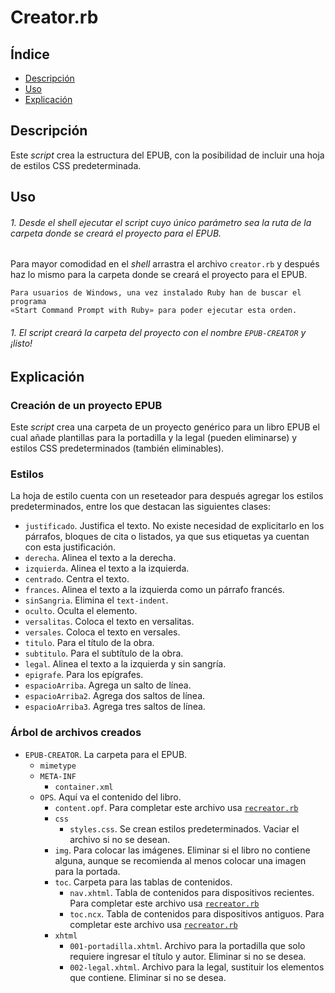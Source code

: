 # Creator.rb

## Índice

* [Descripción](#descripción)
* [Uso](#uso)
* [Explicación](#explicación)

## Descripción

Este *script* crea la estructura del EPUB, con la posibilidad de incluir una hoja de estilos CSS
predeterminada.

## Uso

###### 1. Desde el *shell* ejecutar el *script* cuyo único parámetro sea la ruta de la carpeta donde se creará el proyecto para el EPUB.

Para mayor comodidad en el *shell* arrastra el archivo `creator.rb` y después
haz lo mismo para la carpeta donde se creará el proyecto para el EPUB.

    Para usuarios de Windows, una vez instalado Ruby han de buscar el programa
    «Start Command Prompt with Ruby» para poder ejecutar esta orden.

###### 1. El *script* creará la carpeta del proyecto con el nombre `EPUB-CREATOR` y ¡listo!

## Explicación

### Creación de un proyecto EPUB

Este *script* crea una carpeta de un proyecto genérico para un libro EPUB el cual añade plantillas para la portadilla y la legal (pueden eliminarse) y estilos CSS predeterminados (también eliminables).

### Estilos

La hoja de estilo cuenta con un reseteador para después agregar los estilos predeterminados, entre los que destacan las siguientes clases:

* `justificado`. Justifica el texto. No existe necesidad de explicitarlo en los párrafos, bloques de cita o listados, ya que sus etiquetas ya cuentan con esta justificación.
* `derecha`. Alinea el texto a la derecha.
* `izquierda`. Alinea el texto a la izquierda.
* `centrado`. Centra el texto.
* `frances`. Alinea el texto a la izquierda como un párrafo francés.
* `sinSangria`. Elimina el `text-indent`.
* `oculto`. Oculta el elemento.
* `versalitas`. Coloca el texto en versalitas.
* `versales`. Coloca el texto en versales.
* `titulo`. Para el título de la obra.
* `subtitulo`. Para el subtítulo de la obra.
* `legal`. Alinea el texto a la izquierda y sin sangría.
* `epigrafe`. Para los epígrafes.
* `espacioArriba`. Agrega un salto de línea.
* `espacioArriba2`. Agrega dos saltos de línea.
* `espacioArriba3`. Agrega tres saltos de línea.

### Árbol de archivos creados

* `EPUB-CREATOR`. La carpeta para el EPUB.
  * `mimetype`
  * `META-INF`
    * `container.xml`
  * `OPS`. Aquí va el contenido del libro.
    * `content.opf`. Para completar este archivo usa [`recreator.rb`](https://github.com/ColectivoPerroTriste/Herramientas/tree/master/EPUB/5%20-%20Recreador)
    * `css`
      * `styles.css`. Se crean estilos predeterminados. Vaciar el archivo si no se desean.
    * `img`. Para colocar las imágenes. Eliminar si el libro no contiene alguna, aunque se recomienda al menos colocar una imagen para la portada.
    * `toc`. Carpeta para las tablas de contenidos.
      * `nav.xhtml`. Tabla de contenidos para dispositivos recientes. Para completar este archivo usa [`recreator.rb`](https://github.com/ColectivoPerroTriste/Herramientas/tree/master/EPUB/5%20-%20Recreador)
      * `toc.ncx`. Tabla de contenidos para dispositivos antiguos. Para completar este archivo usa [`recreator.rb`](https://github.com/ColectivoPerroTriste/Herramientas/tree/master/EPUB/5%20-%20Recreador)
    * `xhtml`
      * `001-portadilla.xhtml`. Archivo para la portadilla que solo requiere ingresar el título y autor. Eliminar si no se desea.
      * `002-legal.xhtml`. Archivo para la legal, sustituir los elementos que contiene. Eliminar si no se desea.
